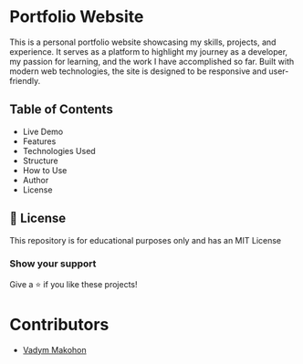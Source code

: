 # Portfolio Website
This is a personal portfolio website showcasing my skills, projects, and experience. It serves as a platform to highlight my journey as a developer, my passion for learning, and the work I have accomplished so far. Built with modern web technologies, the site is designed to be responsive and user-friendly.

## Table of Contents
- Live Demo
- Features
- Technologies Used
- Structure
- How to Use
- Author
- License



## 📜 License

This repository is for educational purposes only and has an MIT License

### Show your support

Give a ⭐ if you like these projects!

# Contributors

- [Vadym Makohon](https://github.com/VadymMakohon)
